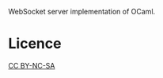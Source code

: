 WebSocket server implementation of OCaml.

# Licence

[CC BY-NC-SA](https://creativecommons.org/licenses/by-nc-sa/3.0/)

